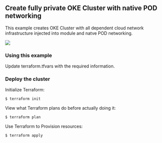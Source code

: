 ## Create fully private OKE Cluster with native POD networking
This example creates OKE Cluster with all dependent cloud network infrastructure injected into module and natve POD networking. 

<img align="center" src="https://docs.oracle.com/en-us/iaas/Content/Resources/Images/conteng-network-eg4.png"> 

### Using this example
Update terraform.tfvars with the required information.

### Deploy the cluster  
Initialize Terraform:
```
$ terraform init
```
View what Terraform plans do before actually doing it:
```
$ terraform plan
```
Use Terraform to Provision resources:
```
$ terraform apply
```
